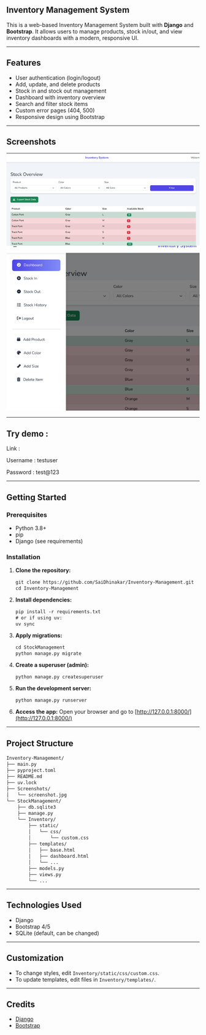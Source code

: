 ## Inventory Management System

This is a web-based Inventory Management System built with **Django** and **Bootstrap**. It allows users to manage products, stock in/out, and view inventory dashboards with a modern, responsive UI.

---

## Features

- User authentication (login/logout)
- Add, update, and delete products
- Stock in and stock out management
- Dashboard with inventory overview
- Search and filter stock items
- Custom error pages (404, 500)
- Responsive design using Bootstrap

---

## Screenshots

![Dashboard Screenshot](Screenshots/screenshot.jpg)

---

## Try demo :

Link :

Username : testuser

Password : test@123

---



## Getting Started

### Prerequisites

- Python 3.8+
- pip
- Django (see requirements)

### Installation

1. **Clone the repository:**

   ```fish
   git clone https://github.com/SaiDhinakar/Inventory-Management.git
   cd Inventory-Management
   ```
2. **Install dependencies:**

   ```fish
   pip install -r requirements.txt
   # or if using uv:
   uv sync
   ```
3. **Apply migrations:**

   ```fish
   cd StockManagement
   python manage.py migrate
   ```
4. **Create a superuser (admin):**

   ```fish
   python manage.py createsuperuser
   ```
5. **Run the development server:**

   ```fish
   python manage.py runserver
   ```
6. **Access the app:**
   Open your browser and go to [http://127.0.0.1:8000/](http://127.0.0.1:8000/)

---

## Project Structure

```
Inventory-Management/
├── main.py
├── pyproject.toml
├── README.md
├── uv.lock
├── Screenshots/
│   └── screenshot.jpg
└── StockManagement/
    ├── db.sqlite3
    ├── manage.py
    └── Inventory/
        ├── static/
        │   └── css/
        │       └── custom.css
        ├── templates/
        │   ├── base.html
        │   ├── dashboard.html
        │   └── ...
        ├── models.py
        ├── views.py
        └── ...
```

---

## Technologies Used

- Django
- Bootstrap 4/5
- SQLite (default, can be changed)

---

## Customization

- To change styles, edit `Inventory/static/css/custom.css`.
- To update templates, edit files in `Inventory/templates/`.

---

## Credits

- [Django](https://www.djangoproject.com/)
- [Bootstrap](https://getbootstrap.com/)
